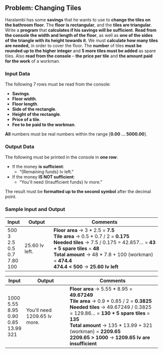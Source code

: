 ## Problem: Changing Tiles

Haralambi has some **savings** that he wants to use to **change the tiles on the bathroom floor**. The **floor is rectangular**, and the **tiles are triangular**. Write a **program** that **calculates if his savings will be sufficient**. **Read from the console the width and length of the floor**, as well as **one of the sides of the triangle with its height towards it**. We must **calculate how many tiles are needed,** in order to cover the floor. The **number** of tiles **must be rounded up to the higher integer** and **5 more tiles must be added** as spare tiles. Also **read from the console** – **the price per tile** and **the amount paid for the work** of a workman.

### Input Data

The following 7 rows must be read from the console:
* **Savings**.
* **Floor width**.
* **Floor length**.
* **Side of the rectangle**.
* **Height of the rectangle**.
* **Price of a tile**.
* **Fee to be paid to the workman**.

**All** numbers must be real numbers within the range [**0.00 … 5000.00**].

### Output Data

The following must be printed in the console in **one row**:

* If the money **is sufficient**:
   * “{Remaining funds} lv left.”
* If the money **IS NOT sufficient**:
   * “You'll need {Insufficient funds} lv more.”

The result must be **formatted up to the second symbol** after the decimal point.

### Sample Input and Output

| Input | Output | Comments |
|-----|-----|-----|
|500<br>3<br>2.5<br>0.5<br>0.7<br>7.80<br>100|25.60 lv left.|**Floor area** &rarr; 3 \* 2.5 = **7.5**<br>**Tile area** &rarr; 0.5 \* 0.7 / 2 = **0.175**<br>**Needed tiles** &rarr; 7.5 / 0.175 = 42.857… = **43 + 5 spare tiles** = **48**<br>**Total amount** &rarr; 48 \* 7.8 + 100 (workman) = **474.4**<br>**474.4 < 500** &rarr; **25.60 lv left**|

| Input | Output | Comments |
|-----|-----|-----|
|1000<br>5.55<br>8.95<br>0.90<br>0.85<br>13.99<br>321|You'll need 1209.65 lv more.|**Floor area** &rarr; 5.55 \* 8.95 = **49.67249**<br>**Tile area** &rarr; 0.9 \* 0.85 / 2 = **0.3825**<br>**Needed tiles** &rarr; 49.67249 / 0.3825 = 129.86… = **130 + 5 spare tiles** = **135**<br>**Total amount** &rarr; 135 * 13.99 + 321 (workman) = **2209.65**<br>**2209.65 > 1000** &rarr; **1209.65 lv are insufficient**|
